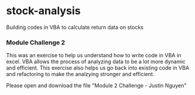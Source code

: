 # stock-analysis
Building codes in VBA to calculate return data on stocks
### Module Challenge 2
This was an exercise to help us understand how to write code in VBA in excel.  VBA allows the process of analyzing data to be a lot more dynamic and efficient.  This exercise also helps us go back into existing code in VBA and refactoring to make the analzying stronger and efficient.

Please open and download the file "Module 2 Challenge - Justin Nguyen" 
